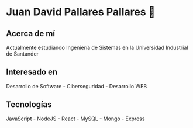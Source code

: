# Juan David Pallares Pallares 👾

## Acerca de mí

Actualmente estudiando Ingeniería de Sistemas en la Universidad Industrial de Santander

## Interesado en

Desarrollo de Software - Ciberseguridad - Desarrollo WEB 

## Tecnologías

JavaScript - NodeJS - React - MySQL - Mongo - Express
<!--
**JxxnDx/JxxnDx** is a ✨ _special_ ✨ repository because its `README.md` (this file) appears on your GitHub profile.

Here are some ideas to get you started:

- 🔭 I’m currently working on ...
- 🌱 I’m currently learning ...
- 👯 I’m looking to collaborate on ...
- 🤔 I’m looking for help with ...
- 💬 Ask me about ...
- 📫 How to reach me: ...
- 😄 Pronouns: ...
- ⚡ Fun fact: ...
-->
